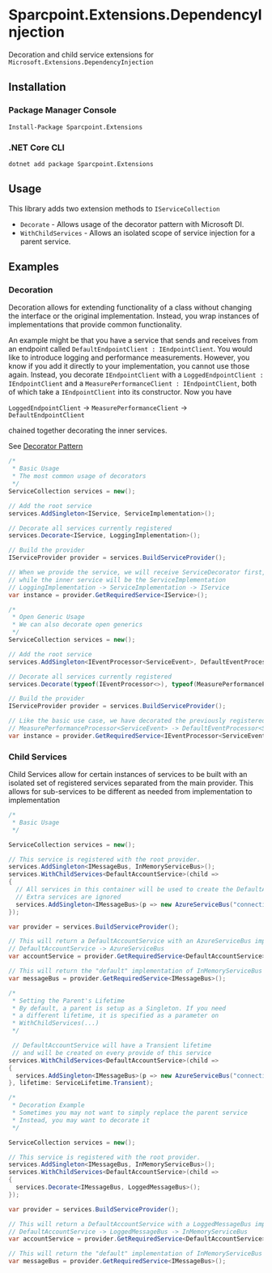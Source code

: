 # Sparcpoint.Extensions.DependencyInjection

Decoration and child service extensions for `Microsoft.Extensions.DependencyInjection`

## Installation

### Package Manager Console
```
Install-Package Sparcpoint.Extensions
```

### .NET Core CLI
```
dotnet add package Sparcpoint.Extensions
```

## Usage

This library adds two extension methods to `IServiceCollection`

* `Decorate` - Allows usage of the decorator pattern with Microsoft DI.
* `WithChildServices` - Allows an isolated scope of service injection for a parent service.

## Examples

### Decoration

Decoration allows for extending functionality of a class without changing the interface 
or the original implementation. Instead, you wrap instances of implementations that provide
common functionality.

An example might be that you have a service that sends and receives from an endpoint called `DefaultEndpointClient : IEndpointClient`. You would like to introduce logging and performance measurements. However, you know if you add it directly to your implementation, you cannot use those again. Instead, you decorate `IEndpointClient` with a `LoggedEndpointClient : IEndpointClient` and a `MeasurePerformanceClient : IEndpointClient`, both of which take a `IEndpointClient` into its constructor. Now you have 

`LoggedEndpointClient` -> `MeasurePerformanceClient` -> `DefaultEndpointClient` 

chained together decorating the inner services.

See [Decorator Pattern](https://en.wikipedia.org/wiki/Decorator_pattern)

```csharp
/*
 * Basic Usage
 * The most common usage of decorators
 */
ServiceCollection services = new();

// Add the root service
services.AddSingleton<IService, ServiceImplementation>();

// Decorate all services currently registered
services.Decorate<IService, LoggingImplementation>();

// Build the provider
IServiceProvider provider = services.BuildServiceProvider();

// When we provide the service, we will receive ServiceDecorator first, 
// while the inner service will be the ServiceImplementation
// LoggingImplementation -> ServiceImplementation -> IService
var instance = provider.GetRequiredService<IService>();
```

```csharp
/*
 * Open Generic Usage
 * We can also decorate open generics
 */
ServiceCollection services = new();

// Add the root service
services.AddSingleton<IEventProcessor<ServiceEvent>, DefaultEventProcessor<ServiceEvent>>();

// Decorate all services currently registered
services.Decorate(typeof(IEventProcessor<>), typeof(MeasurePerformanceProcessor<>));

// Build the provider
IServiceProvider provider = services.BuildServiceProvider();

// Like the basic use case, we have decorated the previously registered services
// MeasurePerformanceProcessor<ServiceEvent> -> DefaultEventProcessor<ServiceEvent> -> IEventProcessor<ServiceEvent>
var instance = provider.GetRequiredService<IEventProcessor<ServiceEvent>>();
```

### Child Services

Child Services allow for certain instances of services to be built with an 
isolated set of registered services separated from the main provider. This
allows for sub-services to be different as needed from implementation
to implementation

```csharp
/*
 * Basic Usage
 */

ServiceCollection services = new();

// This service is registered with the root provider.
services.AddSingleton<IMessageBus, InMemoryServiceBus>();
services.WithChildServices<DefaultAccountService>(child => 
{
  // All services in this container will be used to create the DefaultAccountService
  // Extra services are ignored
  services.AddSingleton<IMessageBus>(p => new AzureServiceBus("connectionString"));
});

var provider = services.BuildServiceProvider();

// This will return a DefaultAccountService with an AzureServiceBus implementation
// DefaultAccountService -> AzureServiceBus
var accountService = provider.GetRequiredService<DefaultAccountService>();

// This will return the "default" implementation of InMemoryServiceBus
var messageBus = provider.GetRequiredService<IMessageBus>();
```

```csharp
/*
 * Setting the Parent's Lifetime
 * By default, a parent is setup as a Singleton. If you need
 * a different lifetime, it is specified as a parameter on
 * WithChildServices(...)
 */

 // DefaultAccountService will have a Transient lifetime
 // and will be created on every provide of this service
services.WithChildServices<DefaultAccountService>(child => 
{
  services.AddSingleton<IMessageBus>(p => new AzureServiceBus("connectionString"));
}, lifetime: ServiceLifetime.Transient);
```

```csharp
/*
 * Decoration Example
 * Sometimes you may not want to simply replace the parent service
 * Instead, you may want to decorate it
 */

ServiceCollection services = new();

// This service is registered with the root provider.
services.AddSingleton<IMessageBus, InMemoryServiceBus>();
services.WithChildServices<DefaultAccountService>(child => 
{
  services.Decorate<IMessageBus, LoggedMessageBus>();
});

var provider = services.BuildServiceProvider();

// This will return a DefaultAccountService with a LoggedMessageBus implementation
// DefaultAccountService -> LoggedMessageBus -> InMemoryServiceBus
var accountService = provider.GetRequiredService<DefaultAccountService>();

// This will return the "default" implementation of InMemoryServiceBus
var messageBus = provider.GetRequiredService<IMessageBus>();
```